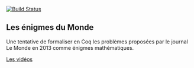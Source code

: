 [![Build Status](https://travis-ci.org/thery/lemonde.svg?branch=master)](https://travis-ci.org/thery/lemonde)


## Les énigmes du Monde

Une tentative de formaliser en Coq les problèmes proposées par le journal
Le Monde en 2013 comme énigmes mathématiques.

[Les vidéos](http://www-sop.inria.fr/marelle/Laurent.Thery/LeMonde/index.html)

